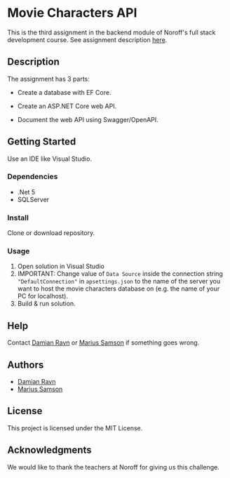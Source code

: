 # Movie Characters API

This is the third assignment in the backend module of Noroff's full stack development course. See assignment description [here](https://github.com/DamianRavn/Assignment7-Web-Server-Development-in-ASP.NET-Core/blob/main/Project/Assignment%203_CSharp_Web_API_creation_in_ASP.NET_Core.pdf).

## Description

The assignment has 3 parts:

- Create a database with EF Core.

- Create an ASP.NET Core web API.

- Document the web API using Swagger/OpenAPI.

## Getting Started

Use an IDE like Visual Studio.

### Dependencies

- .Net 5
- SQLServer

### Install

Clone or download repository.

### Usage

1. Open solution in Visual Studio
2. IMPORTANT: Change value of `Data Source` inside the connection string `"DefaultConnection"` in `apsettings.json` to the name of the server you want to host the movie characters database on (e.g. the name of your PC for localhost).
3. Build & run solution.

## Help

Contact [Damian Ravn](https://github.com/DamianRavn) or [Marius Samson](https://github.com/Maxius0) if something goes wrong.

## Authors

- [Damian Ravn](https://github.com/DamianRavn)
- [Marius Samson](https://github.com/Maxius0)

## License

This project is licensed under the MIT License.

## Acknowledgments

We would like to thank the teachers at Noroff for giving us this challenge.

